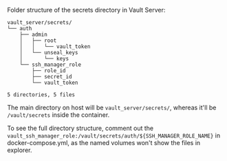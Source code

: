 
Folder structure of the secrets directory in Vault Server:

```
vault_server/secrets/
└── auth
    ├── admin
    │   ├── root
    │   │   └── vault_token
    │   └── unseal_keys
    │       └── keys
    └── ssh_manager_role
        ├── role_id
        ├── secret_id
        └── vault_token

5 directories, 5 files
```

The main directory on host will be `vault_server/secrets/`, whereas it'll be `/vault/secrets` inside the container.

To see the full directory structure, comment out the `vault_ssh_manager_role:/vault/secrets/auth/${SSH_MANAGER_ROLE_NAME}` in
docker-compose.yml, as the named volumes won't show the files in explorer.